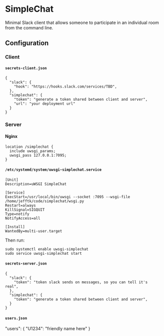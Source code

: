 # SimpleChat

Minimal Slack client that allows someone to participate in an
individual room from the command line.

## Configuration

### Client

#### `secrets-client.json`

```
{
  "slack": {
    "hook": "https://hooks.slack.com/services/TBD",
  },
  "simplechat": {
    "token": "generate a token shared between client and server",
    "url": "your deployment url"
  }
}

```

### Server

#### Nginx

```
location /simplechat {
  include uwsgi_params;
  uwsgi_pass 127.0.0.1:7095;
}
```

#### `/etc/systemd/system/uwsgi-simplechat.service`

```
[Unit]
Description=uWSGI SimpleChat

[Service]
ExecStart=/usr/local/bin/uwsgi --socket :7095 --wsgi-file /home/jefftk/code/simplechat/wsgi.py
Restart=always
KillSignal=SIGQUIT
Type=notify
NotifyAccess=all

[Install]
WantedBy=multi-user.target
```

Then run:

```
sudo systemctl enable uwsgi-simplechat
sudo service uwsgi-simplechat start
```

#### `secrets-server.json`

```
{
  "slack": {
    "token": "token slack sends on messages, so you can tell it's real",
  },
  "simplechat": {
    "token": "generate a token shared between client and server",
  }
}
```

#### `users.json`

"users": {
  "U1234": "friendly name here"
}
